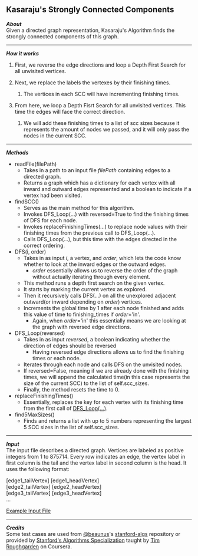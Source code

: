 ## Kasaraju's Strongly Connected Components  
_**About**_  
Given a directed graph representation, Kasaraju's Algorithm finds the strongly connected components of this graph.  

---  

_**How it works**_  
1. First, we reverse the edge directions and loop a Depth First Search for all unvisited vertices.  

1. Next, we replace the labels the vertexes by their finishing times.  
    1. The vertices in each SCC will have incrementing finishing times.  
    
1. From here, we loop a Depth Fisrt Search for all unvisited vertices. This time the edges will face the correct direction.  
    1. We will add these finishing times to a list of scc sizes because it represents the amount of nodes we passed, and it will only pass the nodes in the current SCC.

---  

_**Methods**_  
- readFile(filePath)
    - Takes in a path to an input file _filePath_ containing edges to a directed graph.  
    - Returns a graph which has a dictionary for each vertex with all inward and outward edges represented and a boolean to indicate if a vertex had been visited.  
- findSCC()
    - Serves as the main method for this algorithm.  
    - Invokes DFS_Loop(...) with reversed=True to find the finishing times of DFS for each node.  
    - Invokes replaceFinishingTimes(...) to replace node values with their finishing times from the previous call to DFS_Loop(...).  
    - Calls DFS_Loop(...), but this time with the edges directed in the correct ordering.  
- DFS(i, order)  
    - Takes in as input _i_, a vertex, and _order_, which lets the code know whether to look at the inward edges or the outward edges.  
        - _order_ essentially allows us to reverse the order of the graph without actually iterating through every element.  
    - This method runs a depth first search on the given vertex.
    - It starts by marking the current vertex as explored.
    - Then it recursively calls DFS(...) on all the unexplored adjacent outward(or inward depending on _order_) vertices.  
    - Increments the global time by 1 after each node finished and adds this value of time to finishing_times if _order_='in'.
        - Again, when _order_='in' this essentially means we are looking at the graph with reversed edge directions.
- DFS_Loop(reversed)  
    - Takes in as input _reversed_, a boolean indicating whether the direction of edges should be reversed
        - Having reversed edge directions allows us to find the finishing times or each node.
    - Iterates through each node and calls DFS on the unvisited nodes.
    - If reversed=False, meaning if we are already done with the finishing times, we will append the calculated time(in this case represents the size of the current SCC) to the list of self.scc_sizes.  
    - Finally, the method resets the time to 0.  
- replaceFinishingTimes()  
    - Essentially, replaces the key for each vertex with its finishing time from the first call of [DFS_Loop(...)]( https://github.com/keshprad/Algorithms/blob/7d9f160c63f6bbed509327dc18d49ff418017948/KasarajuSCC/SCC.py#L58 ).  
- find5MaxSizes()  
    - Finds and returns a list with up to 5 numbers representing the largest 5 SCC sizes in the list of self.scc_sizes.  

---  

_**Input**_  
The input file describes a directed graph. Vertices are labeled as positive integers from 1 to 875714. Every row indicates an edge, the vertex label in first column is the tail and the vertex label in second column is the head. It uses the following format:  

\[edge1_tailVertex\] \[edge1_headVertex\]  
\[edge2_tailVertex\] \[edge2_headVertex\]  
\[edge3_tailVertex\] \[edge3_headVertex\]  
...  

[Example Input File]( https://github.com/keshprad/Algorithms/blob/7d9f160c63f6bbed509327dc18d49ff418017948/KasarajuSCC/testCases/test2.txt )  

---  

_**Credits**_  
Some test cases are used from [@beaunus]( https://github.com/beaunus )'s [stanford-algs]( https://github.com/beaunus/stanford-algs ) repository or provided by [Stanford's Algorithms Specialization]( https://www.coursera.org/specializations/algorithms ) taught by [Tim Roughgarden]( https://www.linkedin.com/in/tim-roughgarden-1a594855 ) on Coursera.  
